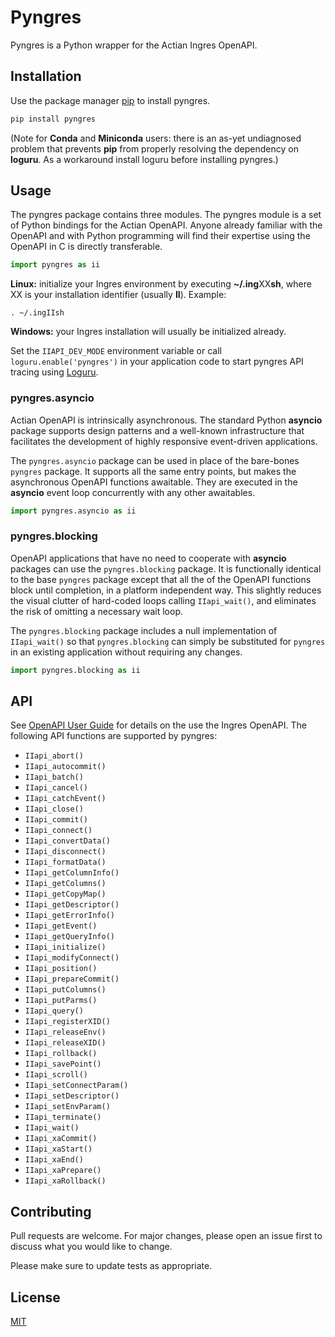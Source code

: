 # Pyngres

Pyngres is a Python wrapper for the Actian Ingres OpenAPI.

## Installation

Use the package manager [pip](https://pip.pypa.io/en/stable/) to install pyngres.

```bash
pip install pyngres
```

(Note for **Conda** and **Miniconda** users: there is an as-yet undiagnosed problem that prevents **pip** from properly resolving the dependency on **loguru**. As a workaround install loguru before installing pyngres.)

## Usage

The pyngres package contains three modules. The pyngres module is a set of
Python bindings for the Actian OpenAPI. Anyone already familiar with the OpenAPI and
with Python programming will find their expertise using the OpenAPI in C is 
directly transferable.

```python
import pyngres as ii
```

**Linux:** initialize your Ingres environment by executing **~/.ing**XX**sh**, where XX
is your installation identifier (usually **II**). Example:

```
. ~/.ingIIsh
```

**Windows:** your Ingres installation will usually be initialized already.

Set the `IIAPI_DEV_MODE` environment variable or call `loguru.enable('pyngres')` in your application code to start pyngres API tracing using [Loguru](https://loguru.readthedocs.io/en/stable/).


### pyngres.asyncio

Actian OpenAPI is intrinsically asynchronous.
The standard Python **asyncio** package supports design patterns and a well-known
infrastructure that facilitates the 
development of highly responsive event-driven applications.  

The `pyngres.asyncio` package can be used in place of the bare-bones `pyngres`
package. It supports all the same entry points, but makes the asynchronous 
OpenAPI functions awaitable. They are executed in the **asyncio** event loop
concurrently with any other awaitables. 

```python
import pyngres.asyncio as ii
```

### pyngres.blocking

OpenAPI applications that have no need to cooperate with **asyncio** 
packages can use the `pyngres.blocking` package. It is functionally identical
to the base `pyngres` package except that all the of the OpenAPI functions 
block until completion, in a platform independent way. This slightly reduces
the visual clutter of hard-coded loops calling `IIapi_wait()`, and eliminates
the risk of omitting a necessary wait loop. 

The `pyngres.blocking` package includes a null
implementation of `IIapi_wait()` so that `pyngres.blocking` can simply be
substituted for `pyngres` in an existing application without requiring 
any changes. 

```python
import pyngres.blocking as ii
```

## API

See [OpenAPI User Guide](https://docs.actian.com/ingres/11.2/#page/OpenAPIUser/OpenAPIUser_Title.htm) for details on the use the Ingres OpenAPI. The following API functions are supported by pyngres:

- `IIapi_abort()`
- `IIapi_autocommit()`
- `IIapi_batch()`
- `IIapi_cancel()`
- `IIapi_catchEvent()`
- `IIapi_close()`
- `IIapi_commit()`
- `IIapi_connect()`
- `IIapi_convertData()`
- `IIapi_disconnect()`
- `IIapi_formatData()`
- `IIapi_getColumnInfo()`
- `IIapi_getColumns()`
- `IIapi_getCopyMap()`
- `IIapi_getDescriptor()`
- `IIapi_getErrorInfo()`
- `IIapi_getEvent()`
- `IIapi_getQueryInfo()`
- `IIapi_initialize()`
- `IIapi_modifyConnect()`
- `IIapi_position()`
- `IIapi_prepareCommit()`
- `IIapi_putColumns()`
- `IIapi_putParms()`
- `IIapi_query()`
- `IIapi_registerXID()`
- `IIapi_releaseEnv()`
- `IIapi_releaseXID()`
- `IIapi_rollback()`
- `IIapi_savePoint()`
- `IIapi_scroll()`
- `IIapi_setConnectParam()`
- `IIapi_setDescriptor()`
- `IIapi_setEnvParam()`
- `IIapi_terminate()`
- `IIapi_wait()`
- `IIapi_xaCommit()`
- `IIapi_xaStart()`
- `IIapi_xaEnd()`
- `IIapi_xaPrepare()`
- `IIapi_xaRollback()`

## Contributing

Pull requests are welcome. For major changes, please open an issue first
to discuss what you would like to change.

Please make sure to update tests as appropriate.

## License

[MIT](https://choosealicense.com/licenses/mit/)
